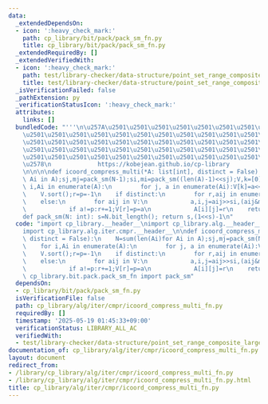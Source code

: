 ```yaml
---
data:
  _extendedDependsOn:
  - icon: ':heavy_check_mark:'
    path: cp_library/bit/pack/pack_sm_fn.py
    title: cp_library/bit/pack/pack_sm_fn.py
  _extendedRequiredBy: []
  _extendedVerifiedWith:
  - icon: ':heavy_check_mark:'
    path: test/library-checker/data-structure/point_set_range_composite_large_array.test.py
    title: test/library-checker/data-structure/point_set_range_composite_large_array.test.py
  _isVerificationFailed: false
  _pathExtension: py
  _verificationStatusIcon: ':heavy_check_mark:'
  attributes:
    links: []
  bundledCode: "'''\n\u257A\u2501\u2501\u2501\u2501\u2501\u2501\u2501\u2501\u2501\u2501\
    \u2501\u2501\u2501\u2501\u2501\u2501\u2501\u2501\u2501\u2501\u2501\u2501\u2501\
    \u2501\u2501\u2501\u2501\u2501\u2501\u2501\u2501\u2501\u2501\u2501\u2501\u2501\
    \u2501\u2501\u2501\u2501\u2501\u2501\u2501\u2501\u2501\u2501\u2501\u2501\u2501\
    \u2501\u2501\u2501\u2501\u2501\u2501\u2501\u2501\u2501\u2501\u2501\u2501\u2501\
    \u2578\n             https://kobejean.github.io/cp-library               \n'''\n\
    \n\n\n\ndef icoord_compress_multi(*A: list[int], distinct = False):\n    N=sum(len(Ai)for\
    \ Ai in A);sj,mj=pack_sm(N-1);si,mi=pack_sm((len(A)-1)<<sj);V,k=[0]*N,0\n    for\
    \ i,Ai in enumerate(A):\n        for j, a in enumerate(Ai):V[k]=a<<si|i<<sj|j;k+=1\n\
    \    V.sort();r=p=-1\n    if distinct:\n        for r,aij in enumerate(V):a,i,j=aij>>si,(aij&mi)>>sj,aij&mj;A[i][j],V[r]=r,a\n\
    \    else:\n        for aij in V:\n            a,i,j=aij>>si,(aij&mi)>>sj,aij&mj\n\
    \            if a!=p:r+=1;V[r]=p=a\n            A[i][j]=r\n    return*A,V\n\n\n\
    def pack_sm(N: int): s=N.bit_length(); return s,(1<<s)-1\n"
  code: "import cp_library.__header__\nimport cp_library.alg.__header__\nimport cp_library.alg.iter.__header__\n\
    import cp_library.alg.iter.cmpr.__header__\n\ndef icoord_compress_multi(*A: list[int],\
    \ distinct = False):\n    N=sum(len(Ai)for Ai in A);sj,mj=pack_sm(N-1);si,mi=pack_sm((len(A)-1)<<sj);V,k=[0]*N,0\n\
    \    for i,Ai in enumerate(A):\n        for j, a in enumerate(Ai):V[k]=a<<si|i<<sj|j;k+=1\n\
    \    V.sort();r=p=-1\n    if distinct:\n        for r,aij in enumerate(V):a,i,j=aij>>si,(aij&mi)>>sj,aij&mj;A[i][j],V[r]=r,a\n\
    \    else:\n        for aij in V:\n            a,i,j=aij>>si,(aij&mi)>>sj,aij&mj\n\
    \            if a!=p:r+=1;V[r]=p=a\n            A[i][j]=r\n    return*A,V\nfrom\
    \ cp_library.bit.pack.pack_sm_fn import pack_sm"
  dependsOn:
  - cp_library/bit/pack/pack_sm_fn.py
  isVerificationFile: false
  path: cp_library/alg/iter/cmpr/icoord_compress_multi_fn.py
  requiredBy: []
  timestamp: '2025-05-19 01:45:33+09:00'
  verificationStatus: LIBRARY_ALL_AC
  verifiedWith:
  - test/library-checker/data-structure/point_set_range_composite_large_array.test.py
documentation_of: cp_library/alg/iter/cmpr/icoord_compress_multi_fn.py
layout: document
redirect_from:
- /library/cp_library/alg/iter/cmpr/icoord_compress_multi_fn.py
- /library/cp_library/alg/iter/cmpr/icoord_compress_multi_fn.py.html
title: cp_library/alg/iter/cmpr/icoord_compress_multi_fn.py
---
```

